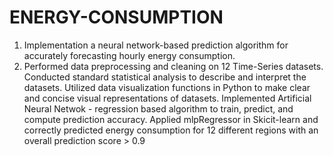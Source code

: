 # ENERGY-CONSUMPTION
1. Implementation a neural network-based prediction algorithm for accurately forecasting hourly energy consumption.
2. Performed data preprocessing and cleaning on 12 Time-Series datasets. 
Conducted standard statistical analysis to describe and interpret the datasets.
Utilized data visualization functions in Python to make clear and concise visual representations of datasets. 
Implemented Artificial Neural Netwok - regression based algorithm to train, predict, and compute prediction accuracy.
Applied mlpRegressor in Skicit-learn and correctly predicted energy consumption for 12 different regions with an overall prediction score > 0.9

